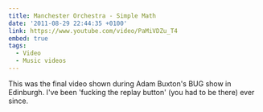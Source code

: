 ```yaml
---
title: Manchester Orchestra - Simple Math
date: '2011-08-29 22:44:35 +0100'
link: https://www.youtube.com/video/PaMiVDZu_T4
embed: true
tags:
  - Video
  - Music videos
---
```

This was the final video shown during Adam Buxton's BUG show in Edinburgh. I've been 'fucking the replay button' (you had to be there) ever since.
